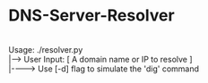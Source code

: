 # DNS-Server-Resolver
</br>
Usage: ./resolver.py </br>
|--> User Input: [ A domain name or IP to resolve ] </br>
|----> Use [-d] flag to simulate the 'dig' command </br>
